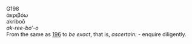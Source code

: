 <body>
  <p>G198<br>  ἀκριβόω  <br> akriboō  <br><i>ak-ree-bo‘-o </i><br>From the same as <a href="g0196.htm">196</a>  to <i>be</i> <i>exact</i>, that is, <i>ascertain:</i> - enquire diligently.<br></p>
 </body>